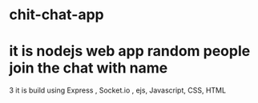 # chit-chat-app
# it is nodejs web app  random people join the chat with name 
3 it is build using Express , Socket.io , ejs, Javascript, CSS, HTML
